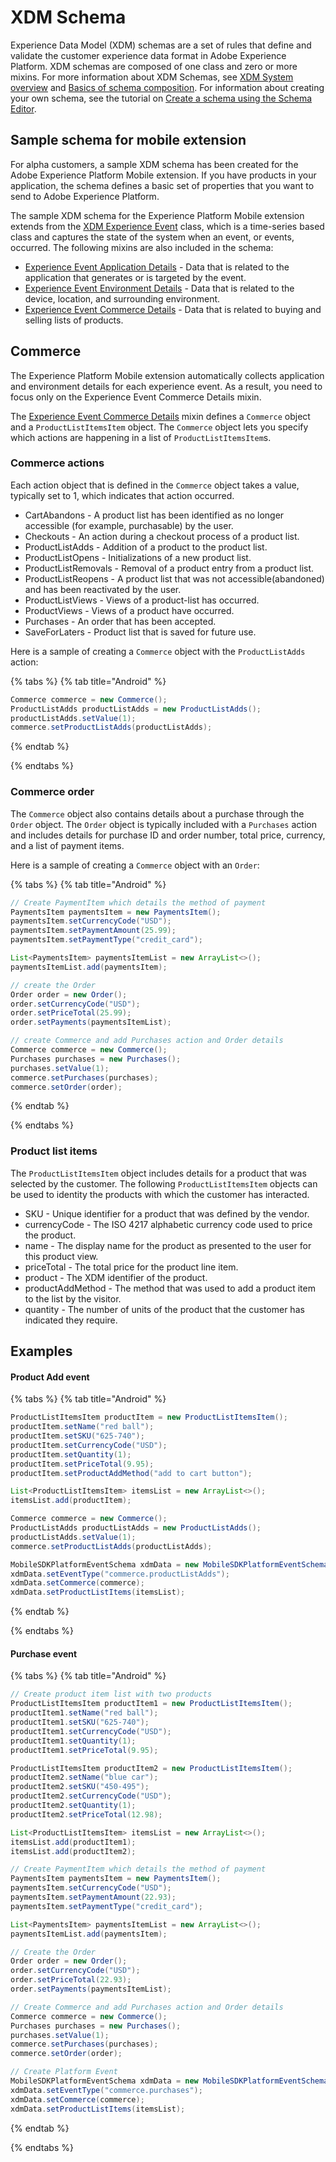 # XDM Schema

Experience Data Model (XDM) schemas are a set of rules that define and validate the customer experience data format in Adobe Experience Platform. XDM schemas are composed of one class and zero or more mixins. For more information about XDM Schemas, see [XDM System overview](https://www.adobe.io/apis/experienceplatform/home/xdm/xdmservices.html#!api-specification/markdown/narrative/technical_overview/schema_registry/xdm_system/xdm_system_in_experience_platform.md) and [Basics of schema composition](https://www.adobe.io/apis/experienceplatform/home/xdm/xdmservices.html#!api-specification/markdown/narrative/technical_overview/schema_registry/schema_composition/schema_composition.md). For information about creating your own schema, see the tutorial on [Create a schema using the Schema Editor](https://www.adobe.io/apis/experienceplatform/home/tutorials/alltutorials.html#!api-specification/markdown/narrative/tutorials/schema_editor_tutorial/schema_editor_tutorial.md).

## Sample schema for mobile extension

For alpha customers, a sample XDM schema has been created for the Adobe Experience Platform Mobile extension. If you have products in your application, the schema defines a basic set of properties that you want to send to Adobe Experience Platform. 

The sample XDM schema for the Experience Platform Mobile extension extends from the [XDM Experience Event]() class, which is a time-series based class and captures the state of the system when an event, or events, occurred. The following mixins are also included in the schema: 

- [Experience Event Application Details](https://github.com/adobe/xdm/blob/1c22180490558e3c13352fe3e0540cb7e93c69ca/docs/reference/context/experienceevent-application.schema.md) - Data that is related to the application that generates or is targeted by the event.
- [Experience Event Environment Details](https://github.com/adobe/xdm/blob/1c22180490558e3c13352fe3e0540cb7e93c69ca/docs/reference/context/experienceevent-environment-details.schema.md) - Data that is related to the device, location, and surrounding environment.
- [Experience Event Commerce Details](https://github.com/adobe/xdm/blob/1c22180490558e3c13352fe3e0540cb7e93c69ca/docs/reference/context/experienceevent-commerce.schema.md) - Data that is related to buying and selling lists of products.

## Commerce

The Experience Platform Mobile extension automatically collects application and environment details for each experience event. As a result, you need to focus only on the Experience Event Commerce Details mixin.

The [Experience Event Commerce Details](https://github.com/adobe/xdm/blob/1c22180490558e3c13352fe3e0540cb7e93c69ca/docs/reference/context/experienceevent-commerce.schema.md) mixin defines a `Commerce` object and a `ProductListItemsItem` object. The `Commerce` object lets you specify which actions are happening in a list of `ProductListItemsItem`s. 

### Commerce actions

Each action object that is defined in the `Commerce` object takes a value, typically set to 1, which indicates that action occurred.

- CartAbandons - A product list has been identified as no longer accessible (for example, purchasable) by the user.
- Checkouts - An action during a checkout process of a product list.
- ProductListAdds - Addition of a product to the product list.
- ProductListOpens - Initializations of a new product list.
- ProductListRemovals - Removal of a product entry from a product list.
- ProductListReopens - A product list that was not accessible(abandoned) and has been reactivated by the user.
- ProductListViews - Views of a product-list has occurred.
- ProductViews - Views of a product have occurred.
- Purchases - An order that has been accepted.
- SaveForLaters - Product list that is saved for future use.

Here is a sample of creating a `Commerce` object with the `ProductListAdds` action:

{% tabs %}
{% tab title="Android" %}

```java
Commerce commerce = new Commerce();
ProductListAdds productListAdds = new ProductListAdds();
productListAdds.setValue(1);
commerce.setProductListAdds(productListAdds);
```

{% endtab %}

{% endtabs %}

### Commerce order

The `Commerce` object also contains details about a purchase through the `Order` object. The `Order` object is typically included with a `Purchases` action and includes details for purchase ID and order number, total price, currency, and a list of payment items.

Here is a sample of creating a `Commerce` object with an `Order`:

{% tabs %}
{% tab title="Android" %}

```java
// Create PaymentItem which details the method of payment
PaymentsItem paymentsItem = new PaymentsItem();
paymentsItem.setCurrencyCode("USD");
paymentsItem.setPaymentAmount(25.99);
paymentsItem.setPaymentType("credit_card");

List<PaymentsItem> paymentsItemList = new ArrayList<>();
paymentsItemList.add(paymentsItem);

// create the Order
Order order = new Order();
order.setCurrencyCode("USD");
order.setPriceTotal(25.99);
order.setPayments(paymentsItemList);

// create Commerce and add Purchases action and Order details
Commerce commerce = new Commerce();
Purchases purchases = new Purchases();
purchases.setValue(1);
commerce.setPurchases(purchases);
commerce.setOrder(order);
```

{% endtab %}

{% endtabs %}

### Product list items

The `ProductListItemsItem` object includes details for a product that was selected by the customer. The following `ProductListItemsItem` objects can be used to identity the products with which the customer has interacted.

- SKU - Unique identifier for a product that was defined by the vendor. 
- currencyCode - The ISO 4217 alphabetic currency code used to price the product.
- name - The display name for the product as presented to the user for this product view.
- priceTotal - The total price for the product line item.
- product - The XDM identifier of the product.
- productAddMethod - The method that was used to add a product item to the list by the visitor.
- quantity - The number of units of the product that the customer has indicated they require.

## Examples

#### Product Add event

{% tabs %}
{% tab title="Android" %}

```java
ProductListItemsItem productItem = new ProductListItemsItem();
productItem.setName("red ball");
productItem.setSKU("625-740");
productItem.setCurrencyCode("USD");
productItem.setQuantity(1);
productItem.setPriceTotal(9.95);
productItem.setProductAddMethod("add to cart button");

List<ProductListItemsItem> itemsList = new ArrayList<>();
itemsList.add(productItem);

Commerce commerce = new Commerce();
ProductListAdds productListAdds = new ProductListAdds();
productListAdds.setValue(1);
commerce.setProductListAdds(productListAdds);

MobileSDKPlatformEventSchema xdmData = new MobileSDKPlatformEventSchema();
xdmData.setEventType("commerce.productListAdds");
xdmData.setCommerce(commerce);
xdmData.setProductListItems(itemsList);       
```

{% endtab %}

{% endtabs %}

#### Purchase event

{% tabs %}
{% tab title="Android" %}

```java
// Create product item list with two products
ProductListItemsItem productItem1 = new ProductListItemsItem();
productItem1.setName("red ball");
productItem1.setSKU("625-740");
productItem1.setCurrencyCode("USD");
productItem1.setQuantity(1);
productItem1.setPriceTotal(9.95);

ProductListItemsItem productItem2 = new ProductListItemsItem();
productItem2.setName("blue car");
productItem2.setSKU("450-495");
productItem2.setCurrencyCode("USD");
productItem2.setQuantity(1);
productItem2.setPriceTotal(12.98);

List<ProductListItemsItem> itemsList = new ArrayList<>();
itemsList.add(productItem1);
itemsList.add(productItem2);

// Create PaymentItem which details the method of payment
PaymentsItem paymentsItem = new PaymentsItem();
paymentsItem.setCurrencyCode("USD");
paymentsItem.setPaymentAmount(22.93);
paymentsItem.setPaymentType("credit_card");

List<PaymentsItem> paymentsItemList = new ArrayList<>();
paymentsItemList.add(paymentsItem);

// Create the Order
Order order = new Order();
order.setCurrencyCode("USD");
order.setPriceTotal(22.93);
order.setPayments(paymentsItemList);

// Create Commerce and add Purchases action and Order details
Commerce commerce = new Commerce();
Purchases purchases = new Purchases();
purchases.setValue(1);
commerce.setPurchases(purchases);
commerce.setOrder(order);

// Create Platform Event
MobileSDKPlatformEventSchema xdmData = new MobileSDKPlatformEventSchema();
xdmData.setEventType("commerce.purchases");
xdmData.setCommerce(commerce);
xdmData.setProductListItems(itemsList);    
```

{% endtab %}

{% endtabs %}